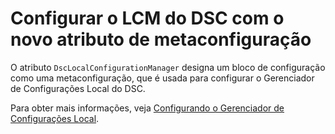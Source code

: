 # Configurar o LCM do DSC com o novo atributo de metaconfiguração

O atributo `DscLocalConfigurationManager` designa um bloco de configuração como uma metaconfiguração, que é usada para configurar o Gerenciador de Configurações Local do DSC. 

Para obter mais informações, veja [Configurando o Gerenciador de Configurações Local](../dsc/metaConfig.md).

<!--HONumber=Jun16_HO4-->


